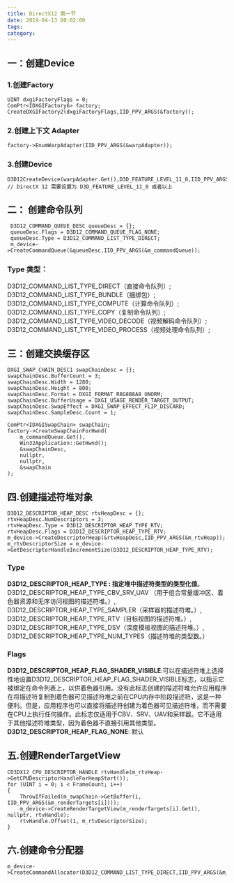 ```yaml
---
title: DirectX12 第一节
date: 2019-04-13 00:02:00
tags:
category:
---
```

## 一：创建Device

### 1.创建Factory
```
UINT dxgiFactoryFlags = 0;
ComPtr<IDXGIFactory6> factory;
CreateDXGIFactory2(dxgiFactoryFlags,IID_PPV_ARGS(&factory));
```
### 2.创建上下文 Adapter
 
 ```
 factory->EnumWarpAdapter(IID_PPV_ARGS(&warpAdapter));
 ```
 ### 3.创建Device
 ```
 D3D12CreateDevice(warpAdapter.Get(),D3D_FEATURE_LEVEL_11_0,IID_PPV_ARGS(&m_device)); 
 // DirectX 12 需要设置为 D3D_FEATURE_LEVEL_11_0 或者以上
 ```

 ## 二： 创建命令队列
```
 D3D12_COMMAND_QUEUE_DESC queueDesc = {};
 queueDesc.Flags = D3D12_COMMAND_QUEUE_FLAG_NONE;
 queueDesc.Type = D3D12_COMMAND_LIST_TYPE_DIRECT;
 m_device->CreateCommandQueue(&queueDesc,IID_PPV_ARGS(&m_commandQueue));
```
### Type 类型：
D3D12_COMMAND_LIST_TYPE_DIRECT（直接命令队列）;
D3D12_COMMAND_LIST_TYPE_BUNDLE（捆绑包）;
D3D12_COMMAND_LIST_TYPE_COMPUTE（计算命令队列）;
D3D12_COMMAND_LIST_TYPE_COPY（复制命令队列）;
D3D12_COMMAND_LIST_TYPE_VIDEO_DECODE（视频解码命令队列）; 
D3D12_COMMAND_LIST_TYPE_VIDEO_PROCESS（视频处理命令队列）;

## 三：创建交换缓存区
```
DXGI_SWAP_CHAIN_DESC1 swapChainDesc = {};
swapChainDesc.BufferCount = 3;
swapChainDesc.Width = 1280;
swapChainDesc.Height = 800;
swapChainDesc.Format = DXGI_FORMAT_R8G8B8A8_UNORM;
swapChainDesc.BufferUsage = DXGI_USAGE_RENDER_TARGET_OUTPUT;
swapChainDesc.SwapEffect = DXGI_SWAP_EFFECT_FLIP_DISCARD;
swapChainDesc.SampleDesc.Count = 1;

ComPtr<IDXGISwapChain> swapChain;
factory->CreateSwapChainForHwnd(
    m_commandQueue.Get(),
    Win32Application::GetHwnd();
    &swapChainDesc,
    nullptr,
    nullptr,
    &swapChain
);
```
## 四.创建描述符堆对象
```
D3D12_DESCRIPTOR_HEAP_DESC rtvHeapDesc = {};
rtvHeapDesc.NumDescriptors = 3;
rtvHeapDesc.Type = D3D12_DESCRIPTOR_HEAP_TYPE_RTV;
rtvHeapDesc.Flags = D3D12_DESCRIPTOR_HEAP_TYPE_RTV;
m_device->CreateDescriptorHeap(&rtvHeapDesc,IID_PPV_ARGS(&m_rtvHeap));
m_rtvDescriptorSize = m_device->GetDescriptorHandleIncrementSize(D3D12_DESCRIPTOR_HEAP_TYPE_RTV);
```
### Type
**D3D12_DESCRIPTOR_HEAP_TYPE : 指定堆中描述符类型的类型化值**。
  D3D12_DESCRIPTOR_HEAP_TYPE_CBV_SRV_UAV （用于组合常量缓冲区、着色器资源和无序访问视图的描述符堆。）, 
  D3D12_DESCRIPTOR_HEAP_TYPE_SAMPLER（采样器的描述符堆。）,
  D3D12_DESCRIPTOR_HEAP_TYPE_RTV（目标视图的描述符堆。）,
  D3D12_DESCRIPTOR_HEAP_TYPE_DSV（深度模板视图的描述符堆。）,
  D3D12_DESCRIPTOR_HEAP_TYPE_NUM_TYPES（描述符堆的类型数。）
### Flags
**D3D12_DESCRIPTOR_HEAP_FLAG_SHADER_VISIBLE**:可以在描述符堆上选择性地设置D3D12_DESCRIPTOR_HEAP_FLAG_SHADER_VISIBLE标志，以指示它被绑定在命令列表上，以供着色器引用。没有此标志创建的描述符堆允许应用程序在将描述符复制到着色器可见描述符堆之前在CPU内存中阶段描述符，这是一种便利。但是，应用程序也可以直接将描述符创建为着色器可见描述符堆，而不需要在CPU上执行任何操作。此标志仅适用于CBV、SRV、UAV和采样器。它不适用于其他描述符堆类型，因为着色器不直接引用其他类型。
**D3D12_DESCRIPTOR_HEAP_FLAG_NONE**: 默认
## 五.创建RenderTargetView
```
CD3DX12_CPU_DESCRIPTOR_HANDLE rtvHandle(m_rtvHeap->GetCPUDescriptorHandleForHeapStart());
for (UINT i = 0; i < FrameCount; i++)
{
	ThrowIfFailed(m_swapChain->GetBuffer(i, IID_PPV_ARGS(&m_renderTargets[i])));
	m_device->CreateRenderTargetView(m_renderTargets[i].Get(), nullptr, rtvHandle);
	rtvHandle.Offset(1, m_rtvDescriptorSize);
}				
```
## 六.创建命令分配器
```
m_device->CreateCommandAllocator(D3D12_COMMAND_LIST_TYPE_DIRECT,IID_PPV_ARGS(&m_commandAllocator));
```